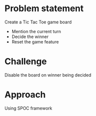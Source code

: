 # Problem statement

Create a Tic Tac Toe game board

- Mention the current turn
- Decide the winner
- Reset the game feature

# Challenge

Disable the board on winner being decided

# Approach

Using SPOC framework
